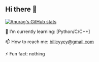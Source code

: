 ## Hi there 👋


[![Anurag's GitHub stats](https://github-readme-stats.vercel.app/api?username=TiamGOJO)](https://github.com/anuraghazra/github-readme-stats)

🌱 I’m currently learning: [Python/C/C++]

📫 How to reach me: billcyycy@gmail.com

⚡ Fun fact: nothing

<!--
**TiamGOJO/TiamGOJO** is a ✨ _special_ ✨ repository because its `README.md` (this file) appears on your GitHub profile.

Here are some ideas to get you started:

- 🔭 I’m currently working on ...
- 🌱 I’m currently learning ...
- 👯 I’m looking to collaborate on ...
- 🤔 I’m looking for help with ...
- 💬 Ask me about ...
- 📫 How to reach me: ...
- 😄 Pronouns: ...
- ⚡ Fun fact: ...
-->
